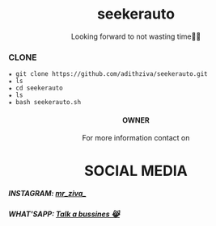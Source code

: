<h1 align="center">seekerauto</h1>
<p align="center">
Looking forward to not wasting time🏴‍☠️
</p>


### CLONE
```
★ git clone https://github.com/adithziva/seekerauto.git
★ ls
★ cd seekerauto
★ ls
★ bash seekerauto.sh
```

<h4 align="center">OWNER</h4>
<p align="center">For more information contact on</p>
<h1 align="center">SOCIAL MEDIA</h1>

<body>
<div> 
<h5>INSTAGRAM: <a href="https://instagram.com/mr_ziva_?igshid=16l8x2u66fm0u">mr_ziva_</a></h5>
</div>
<div>
<h5>WHAT'SAPP: <a href="https://wa.me/+916282943771">Talk a bussines 😹</a><h5>
</div>
</body>
